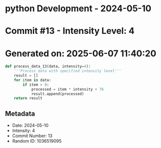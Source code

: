 ﻿# python Development - 2024-05-10
# Commit #13 - Intensity Level: 4
# Generated on: 2025-06-07 11:40:20
```python
def process_data_13(data, intensity=4):
    '''Process data with specified intensity level'''
    result = []
    for item in data:
        if item > 0:
            processed = item * intensity + 76
            result.append(processed)
    return result
```
## Metadata
- Date: 2024-05-10
- Intensity: 4
- Commit Number: 13
- Random ID: 1036519095
